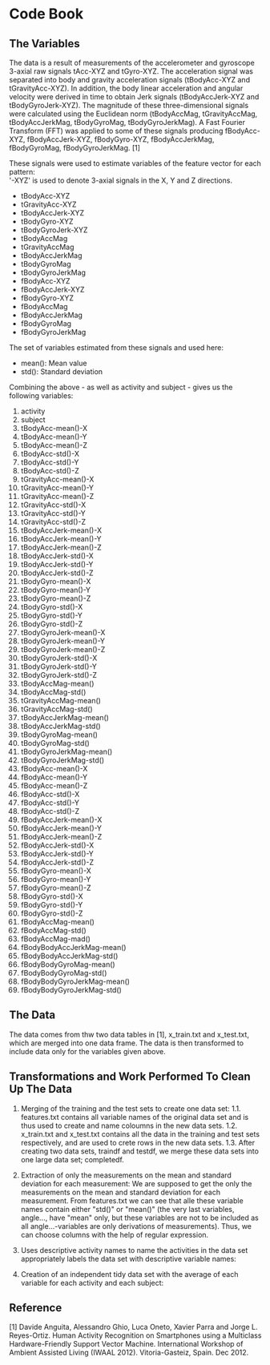 Code Book
=========

The Variables
-------------
The data is a result of measurements of the accelerometer and gyroscope 3-axial raw signals tAcc-XYZ and tGyro-XYZ. The acceleration signal was separated into body and gravity acceleration signals (tBodyAcc-XYZ and tGravityAcc-XYZ). In addition, the body linear acceleration and angular velocity were derived in time to obtain Jerk signals (tBodyAccJerk-XYZ and tBodyGyroJerk-XYZ). The magnitude of these three-dimensional signals were calculated using the Euclidean norm (tBodyAccMag, tGravityAccMag, tBodyAccJerkMag, tBodyGyroMag, tBodyGyroJerkMag). A Fast Fourier Transform (FFT) was applied to some of these signals producing fBodyAcc-XYZ, fBodyAccJerk-XYZ, fBodyGyro-XYZ, fBodyAccJerkMag, fBodyGyroMag, fBodyGyroJerkMag. [1]

These signals were used to estimate variables of the feature vector for each pattern:  
'-XYZ' is used to denote 3-axial signals in the X, Y and Z directions.
* tBodyAcc-XYZ
* tGravityAcc-XYZ
* tBodyAccJerk-XYZ
* tBodyGyro-XYZ
* tBodyGyroJerk-XYZ
* tBodyAccMag
* tGravityAccMag
* tBodyAccJerkMag
* tBodyGyroMag
* tBodyGyroJerkMag
* fBodyAcc-XYZ
* fBodyAccJerk-XYZ
* fBodyGyro-XYZ
* fBodyAccMag
* fBodyAccJerkMag
* fBodyGyroMag
* fBodyGyroJerkMag

The set of variables estimated from these signals and used here: 
* mean(): Mean value
* std(): Standard deviation

Combining the above - as well as activity and subject - gives us the following variables:
1. activity
2. subject
3. tBodyAcc-mean()-X
4. tBodyAcc-mean()-Y
5. tBodyAcc-mean()-Z
6. tBodyAcc-std()-X
7. tBodyAcc-std()-Y
8. tBodyAcc-std()-Z
9. tGravityAcc-mean()-X
10. tGravityAcc-mean()-Y
11. tGravityAcc-mean()-Z
12. tGravityAcc-std()-X
13. tGravityAcc-std()-Y
14. tGravityAcc-std()-Z
15. tBodyAccJerk-mean()-X
16. tBodyAccJerk-mean()-Y
17. tBodyAccJerk-mean()-Z
18. tBodyAccJerk-std()-X
19. tBodyAccJerk-std()-Y
20. tBodyAccJerk-std()-Z
21. tBodyGyro-mean()-X
22. tBodyGyro-mean()-Y
23. tBodyGyro-mean()-Z
24. tBodyGyro-std()-X
25. tBodyGyro-std()-Y
26. tBodyGyro-std()-Z
27. tBodyGyroJerk-mean()-X
28. tBodyGyroJerk-mean()-Y
29. tBodyGyroJerk-mean()-Z
30. tBodyGyroJerk-std()-X
31. tBodyGyroJerk-std()-Y
32. tBodyGyroJerk-std()-Z
33. tBodyAccMag-mean()
34. tBodyAccMag-std()
35. tGravityAccMag-mean()
36. tGravityAccMag-std()
37. tBodyAccJerkMag-mean()
38. tBodyAccJerkMag-std()
39. tBodyGyroMag-mean()
40. tBodyGyroMag-std()
41. tBodyGyroJerkMag-mean()
42. tBodyGyroJerkMag-std()
43. fBodyAcc-mean()-X
44. fBodyAcc-mean()-Y
45. fBodyAcc-mean()-Z
45. fBodyAcc-std()-X
47. fBodyAcc-std()-Y
48. fBodyAcc-std()-Z
49. fBodyAccJerk-mean()-X
50. fBodyAccJerk-mean()-Y
51. fBodyAccJerk-mean()-Z
52. fBodyAccJerk-std()-X
53. fBodyAccJerk-std()-Y
54. fBodyAccJerk-std()-Z
55. fBodyGyro-mean()-X
56. fBodyGyro-mean()-Y
57. fBodyGyro-mean()-Z
58. fBodyGyro-std()-X
59. fBodyGyro-std()-Y
60. fBodyGyro-std()-Z
61. fBodyAccMag-mean()
62. fBodyAccMag-std()
63. fBodyAccMag-mad()
64. fBodyBodyAccJerkMag-mean()
65. fBodyBodyAccJerkMag-std()
66. fBodyBodyGyroMag-mean()
67. fBodyBodyGyroMag-std()
68. fBodyBodyGyroJerkMag-mean()
69. fBodyBodyGyroJerkMag-std()

The Data
--------
The data comes from thw two data tables in [1], x_train.txt and x_test.txt, which are merged into one data frame. The data is then transformed to include data only for the variables given above. 

Transformations and Work Performed To Clean Up The Data
-------------------------------------------------------

1. Merging of the training and the test sets to create one data set:
  1.1. features.txt contains all variable names of the original data set and is thus used to create and name coloumns in the new data sets.
  1.2. x_train.txt and x_test.txt contains all the data in the training and test sets respectively, and are used to crete rows in the new data sets.
  1.3. After creating two data sets, traindf and testdf, we merge these data sets into one large data set; completedf.

2. Extraction of only the measurements on the mean and standard deviation for each measurement: We are supposed to get the only the measurements on the mean and standard deviation for each measurement. From features.txt we can see that alle these variable names contain either "std()" or "mean()" (the very last variables, angle..., have "mean" only, but these variables are not to be included as all angle...-variables are only derivations of measurements). Thus, we can choose columns with the help of regular expression.

3. Uses descriptive activity names to name the activities in the data set appropriately labels the data set with descriptive variable names:

4. Creation of an independent tidy data set with the average of each variable for each activity and each subject:

Reference
---------
[1] Davide Anguita, Alessandro Ghio, Luca Oneto, Xavier Parra and Jorge L. Reyes-Ortiz. Human Activity Recognition on Smartphones using a Multiclass Hardware-Friendly Support Vector Machine. International Workshop of Ambient Assisted Living (IWAAL 2012). Vitoria-Gasteiz, Spain. Dec 2012.
